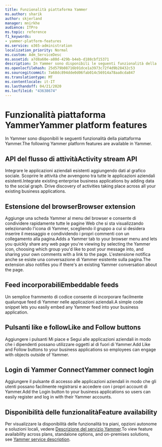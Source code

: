 ```yaml
---
title: Funzionalità piattaforma Yammer
ms.author: sharik
author: skjerland
manager: mnirkhe
audience: ITPro
ms.topic: reference
f1_keywords:
- yammer-platform-features
ms.service: o365-administration
localization_priority: Normal
ms.custom: Adm_ServiceDesc
ms.assetid: a7d8a60e-a80d-429b-b4eb-d188cbf15371
description: In Yammer sono disponibili le seguenti funzionalità della piattaforma Yammer.
ms.openlocfilehash: 25d579b08716b91dce1a3973c72f4d9b28432c53
ms.sourcegitcommit: 7a68dc894dde0d06fab014c56914a78aa8cda847
ms.translationtype: MT
ms.contentlocale: it-IT
ms.lasthandoff: 04/21/2020
ms.locfileid: "43638674"
---
```

# <a name="yammer-platform-features"></a><span data-ttu-id="08a9e-103">Funzionalità piattaforma Yammer</span><span class="sxs-lookup"><span data-stu-id="08a9e-103">Yammer platform features</span></span>

<span data-ttu-id="08a9e-104">In Yammer sono disponibili le seguenti funzionalità della piattaforma Yammer.</span><span class="sxs-lookup"><span data-stu-id="08a9e-104">The following Yammer platform features are available in Yammer.</span></span>
 
## <a name="activity-stream-api"></a><span data-ttu-id="08a9e-105">API del flusso di attività</span><span class="sxs-lookup"><span data-stu-id="08a9e-105">Activity stream API</span></span>

<span data-ttu-id="08a9e-p101">Integrare le applicazioni aziendali esistenti aggiungendo dati al grafico sociale. Scoprire le attività che avvengono tra tutte le applicazioni aziendali esistenti.</span><span class="sxs-lookup"><span data-stu-id="08a9e-p101">Integrate existing enterprise business applications by adding data to the social graph. Drive discovery of activities taking place across all your existing business applications.</span></span>
  
## <a name="browser-extension"></a><span data-ttu-id="08a9e-108">Estensione del browser</span><span class="sxs-lookup"><span data-stu-id="08a9e-108">Browser extension</span></span>

<span data-ttu-id="08a9e-109">Aggiunge una scheda Yammer al menu del browser e consente di condividere rapidamente tutte le pagine Web che si sta visualizzando selezionando l'icona di Yammer, scegliendo il gruppo a cui si desidera inserire il messaggio e condividendo i propri commenti con un collegamento alla pagina.</span><span class="sxs-lookup"><span data-stu-id="08a9e-109">Adds a Yammer tab to your browser menu and lets you quickly share any web page you're viewing by selecting the Yammer icon, choosing which group you'd like to post your message into, and sharing your own comments with a link to the page.</span></span> <span data-ttu-id="08a9e-110">L'estensione notifica anche se esiste una conversazione di Yammer esistente sulla pagina.</span><span class="sxs-lookup"><span data-stu-id="08a9e-110">The extension also notifies you if there's an existing Yammer conversation about the page.</span></span> 

## <a name="embeddable-feeds"></a><span data-ttu-id="08a9e-111">Feed incorporabili</span><span class="sxs-lookup"><span data-stu-id="08a9e-111">Embeddable feeds</span></span>

<span data-ttu-id="08a9e-112">Un semplice frammento di codice consente di incorporare facilmente qualunque feed di Yammer nelle applicazioni aziendali.</span><span class="sxs-lookup"><span data-stu-id="08a9e-112">A simple code snippet lets you easily embed any Yammer feed into your business application.</span></span>
  
## <a name="like-and-follow-buttons"></a><span data-ttu-id="08a9e-113">Pulsanti like e follow</span><span class="sxs-lookup"><span data-stu-id="08a9e-113">Like and Follow buttons</span></span>

<span data-ttu-id="08a9e-114">Aggiungere i pulsanti Mi piace e Segui alle applicazioni aziendali in modo che i dipendenti possano utilizzare oggetti al di fuori di Yammer.</span><span class="sxs-lookup"><span data-stu-id="08a9e-114">Add Like and Follow buttons to your business applications so employees can engage with objects outside of Yammer.</span></span>
  
## <a name="yammer-connect-login"></a><span data-ttu-id="08a9e-115">Login di Yammer Connect</span><span class="sxs-lookup"><span data-stu-id="08a9e-115">Yammer connect login</span></span>

<span data-ttu-id="08a9e-116">Aggiungere il pulsante di accesso alle applicazioni aziendali in modo che gli utenti possano facilmente registrarsi e accedere con i propri account di Yammer.</span><span class="sxs-lookup"><span data-stu-id="08a9e-116">Add the Login button to your business applications so users can easily register and log in with their Yammer accounts.</span></span>

## <a name="feature-availability"></a><span data-ttu-id="08a9e-117">Disponibilità delle funzionalità</span><span class="sxs-lookup"><span data-stu-id="08a9e-117">Feature availability</span></span>

<span data-ttu-id="08a9e-118">Per visualizzare la disponibilità delle funzionalità tra piani, opzioni autonome e soluzioni locali, vedere [Descrizione del servizio Yammer](yammer-service-description.md).</span><span class="sxs-lookup"><span data-stu-id="08a9e-118">To view feature availability across plans, standalone options, and on-premises solutions, see [Yammer service description](yammer-service-description.md).</span></span>
  

